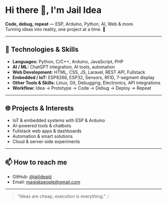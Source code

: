 # Hi there 👋, I'm Jail Idea

**Code, debug, repeat** — ESP, Arduino, Python, AI, Web & more.  
Turning ideas into reality, one project at a time. 🚀

---

## 🔧 Technologies & Skills
- **Languages:** Python, C/C++, Arduino, JavaScript, PHP
- **AI / ML:** ChatGPT integration, AI tools, automation
- **Web Development:** HTML, CSS, JS, Laravel, REST API, Fullstack
- **Embedded / IoT:** ESP8266, ESP32, Sensors, RFID, 7-segment display
- **Other Tools & Skills:** Linux, Git, Debugging, Electronics, API integrations
- **Workflow:** Idea → Prototype → Code → Debug → Deploy → Repeat

---

## 🌐 Projects & Interests
- IoT & embedded systems with ESP & Arduino  
- AI-powered tools & chatbots  
- Fullstack web apps & dashboards  
- Automation & smart solutions  
- Cloud & server-side experiments  

---

## 📫 How to reach me
- GitHub: [@jailideaid](https://github.com/username)
- Email: magiskpeople@gmail.com

---

> “Ideas are cheap, execution is everything.” 💡
